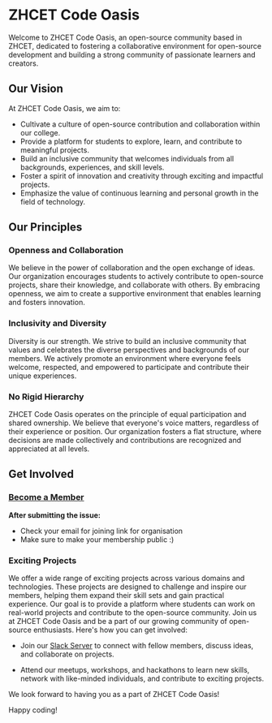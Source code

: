 # ZHCET Code Oasis

Welcome to ZHCET Code Oasis, an open-source community based in ZHCET, dedicated to fostering a collaborative environment for open-source development and building a strong community of passionate learners and creators.

## Our Vision

At ZHCET Code Oasis, we aim to:

- Cultivate a culture of open-source contribution and collaboration within our college.
- Provide a platform for students to explore, learn, and contribute to meaningful projects.
- Build an inclusive community that welcomes individuals from all backgrounds, experiences, and skill levels.
- Foster a spirit of innovation and creativity through exciting and impactful projects.
- Emphasize the value of continuous learning and personal growth in the field of technology.

## Our Principles

### Openness and Collaboration

We believe in the power of collaboration and the open exchange of ideas. Our organization encourages students to actively contribute to open-source projects, share their knowledge, and collaborate with others. By embracing openness, we aim to create a supportive environment that enables learning and fosters innovation.

### Inclusivity and Diversity

Diversity is our strength. We strive to build an inclusive community that values and celebrates the diverse perspectives and backgrounds of our members. We actively promote an environment where everyone feels welcome, respected, and empowered to participate and contribute their unique experiences.

### No Rigid Hierarchy

ZHCET Code Oasis operates on the principle of equal participation and shared ownership. We believe that everyone's voice matters, regardless of their experience or position. Our organization fosters a flat structure, where decisions are made collectively and contributions are recognized and appreciated at all levels.

## Get Involved

### [Become a Member](https://github.com/zhcet-code-oasis/.github/issues/new?assignees=&labels=invite+me+to+the+organization&projects=&template=organization-invitation.md&title=Join+Org)
<b>After submitting the issue:</b> 
<br>
- Check your email for joining link for organisation
- Make sure to make your membership public :)

### Exciting Projects

We offer a wide range of exciting projects across various domains and technologies. These projects are designed to challenge and inspire our members, helping them expand their skill sets and gain practical experience. Our goal is to provide a platform where students can work on real-world projects and contribute to the open-source community.
Join us at ZHCET Code Oasis and be a part of our growing community of open-source enthusiasts. Here's how you can get involved:

- Join our [Slack Server](https://join.slack.com/t/zhcet-code-oasis/shared_invite/zt-1z3oxnha8-IMP8DJPTdeMZuNMmPUfVQg) to connect with fellow members, discuss ideas, and collaborate on projects.

- Attend our meetups, workshops, and hackathons to learn new skills, network with like-minded individuals, and contribute to exciting projects. 

We look forward to having you as a part of ZHCET Code Oasis!

Happy coding!
